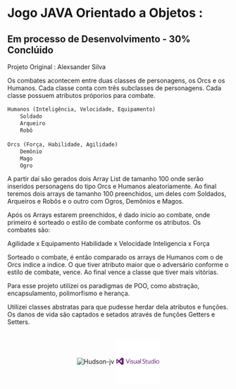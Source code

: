 # Jogo JAVA Orientado a Objetos :

## Em processo de Desenvolvimento -  30% Conclúido

Projeto Original : Alexsander Silva

Os combates acontecem entre duas classes de personagens, os Orcs e os Humanos. Cada classe conta com três subclasses de personagens. 
Cada classe possuem atributos
próporios para combate.

    Humanos (Inteligência, Velocidade, Equipamento)
        Soldado
        Arqueiro
        Robô

    Orcs (Força, Habilidade, Agilidade)
        Demônio
        Mago
        Ogro

A partir daí são gerados dois Array List de tamanho 100 onde serão inseridos personagens do tipo Orcs e Humanos aleatoriamente. Ao final teremos dois arrays de tamanho 100 preenchidos, um deles com Soldados, Arqueiros e Robôs e o outro com Ogros, Demônios e Magos.

Após os Arrays estarem preenchidos, é dado inicio ao combate, onde primeiro é sorteado o estilo de combate conforme os atributos. Os combates são:

Agilidade x Equipamento Habilidade x Velocidade Inteligencia x Força

Sorteado o combate, é então comparado os arrays de Humanos com o de Orcs indice a indice. O que tiver atributo maior que o adversário conforme o estilo de combate, vence. Ao final vence a classe que tiver mais vitórias.

Para esse projeto utilizei os paradigmas de POO, como abstração, encapsulamento, polimorfismo e herança.

Utilizei classes abstratas para que pudesse herdar dela atributos e funções. Os danos de vida são captados e setados através de funções Getters e Setters.

</div>         
                     
<div align="center">
<div style="display: inline_block"><br>
<img align="center" alt="Hudson-jv" height="40" width="40"  <img src="https://cdn.jsdelivr.net/gh/devicons/devicon/icons/java/java-original.svg" /> 
<img align="center" alt src="https://github.com/devicons/devicon/blob/master/icons/visualstudio/visualstudio-plain-wordmark.svg"
    title="visualstudio" **alt="visualstudio" width="100" height="100" />
  </div>
